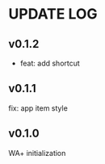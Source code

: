 # UPDATE LOG

## v0.1.2

- feat: add shortcut

## v0.1.1

fix: app item style

## v0.1.0

WA+ initialization
